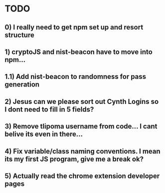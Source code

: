 # TODO
## 0) I really need to get npm set up and resort structure
## 1) cryptoJS and nist-beacon have to move into npm...
## 1.1) Add nist-beacon to randomness for pass generation
## 2) Jesus can we please sort out Cynth Logins so I dont need to fill in 5 fields?
## 3) Remove tlipoma username from code... I cant belive its even in there...
## 4) Fix variable/class naming conventions. I mean its my first JS program, give me a break ok?
## 5) Actually read the chrome extension developer pages